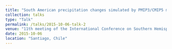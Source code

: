 ```yaml
---
title: "South American precipitation changes simulated by PMIP3/CMIP5 models during the Little Ice Age and the recent Global Warming Period"
collection: talks
type: "Talk"
permalink: /talks/2015-10-06-talk-2
venue: "11th meeting of the International Conference on Southern Hemisphere Meteorology and Oceanography"
date: 2015-10-06
location: "Santiago, Chile"
---
```

